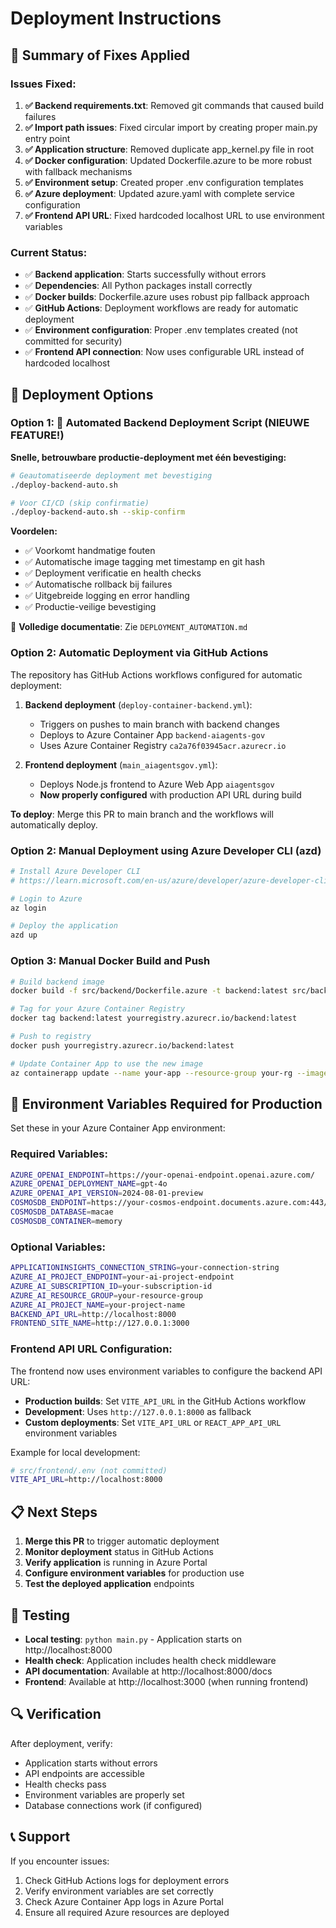 # Deployment Instructions

## 🎯 Summary of Fixes Applied

### Issues Fixed:
1. **✅ Backend requirements.txt**: Removed git commands that caused build failures
2. **✅ Import path issues**: Fixed circular import by creating proper main.py entry point
3. **✅ Application structure**: Removed duplicate app_kernel.py file in root
4. **✅ Docker configuration**: Updated Dockerfile.azure to be more robust with fallback mechanisms
5. **✅ Environment setup**: Created proper .env configuration templates
6. **✅ Azure deployment**: Updated azure.yaml with complete service configuration
7. **✅ Frontend API URL**: Fixed hardcoded localhost URL to use environment variables

### Current Status:
- ✅ **Backend application**: Starts successfully without errors
- ✅ **Dependencies**: All Python packages install correctly  
- ✅ **Docker builds**: Dockerfile.azure uses robust pip fallback approach
- ✅ **GitHub Actions**: Deployment workflows are ready for automatic deployment
- ✅ **Environment configuration**: Proper .env templates created (not committed for security)
- ✅ **Frontend API connection**: Now uses configurable URL instead of hardcoded localhost

## 🚀 Deployment Options

### Option 1: 🤖 Automated Backend Deployment Script (NIEUWE FEATURE!)
**Snelle, betrouwbare productie-deployment met één bevestiging:**

```bash
# Geautomatiseerde deployment met bevestiging
./deploy-backend-auto.sh

# Voor CI/CD (skip confirmatie)
./deploy-backend-auto.sh --skip-confirm
```

**Voordelen:**
- ✅ Voorkomt handmatige fouten
- ✅ Automatische image tagging met timestamp en git hash
- ✅ Deployment verificatie en health checks
- ✅ Automatische rollback bij failures
- ✅ Uitgebreide logging en error handling
- ✅ Productie-veilige bevestiging

📖 **Volledige documentatie**: Zie `DEPLOYMENT_AUTOMATION.md`

### Option 2: Automatic Deployment via GitHub Actions
The repository has GitHub Actions workflows configured for automatic deployment:

1. **Backend deployment** (`deploy-container-backend.yml`): 
   - Triggers on pushes to main branch with backend changes
   - Deploys to Azure Container App `backend-aiagents-gov`
   - Uses Azure Container Registry `ca2a76f03945acr.azurecr.io`

2. **Frontend deployment** (`main_aiagentsgov.yml`):
   - Deploys Node.js frontend to Azure Web App `aiagentsgov`
   - **Now properly configured** with production API URL during build

**To deploy**: Merge this PR to main branch and the workflows will automatically deploy.

### Option 2: Manual Deployment using Azure Developer CLI (azd)
```bash
# Install Azure Developer CLI
# https://learn.microsoft.com/en-us/azure/developer/azure-developer-cli/

# Login to Azure
az login

# Deploy the application
azd up
```

### Option 3: Manual Docker Build and Push
```bash
# Build backend image
docker build -f src/backend/Dockerfile.azure -t backend:latest src/backend/

# Tag for your Azure Container Registry
docker tag backend:latest yourregistry.azurecr.io/backend:latest

# Push to registry
docker push yourregistry.azurecr.io/backend:latest

# Update Container App to use the new image
az containerapp update --name your-app --resource-group your-rg --image yourregistry.azurecr.io/backend:latest
```

## 🔧 Environment Variables Required for Production

Set these in your Azure Container App environment:

### Required Variables:
```bash
AZURE_OPENAI_ENDPOINT=https://your-openai-endpoint.openai.azure.com/
AZURE_OPENAI_DEPLOYMENT_NAME=gpt-4o
AZURE_OPENAI_API_VERSION=2024-08-01-preview
COSMOSDB_ENDPOINT=https://your-cosmos-endpoint.documents.azure.com:443/
COSMOSDB_DATABASE=macae
COSMOSDB_CONTAINER=memory
```

### Optional Variables:
```bash
APPLICATIONINSIGHTS_CONNECTION_STRING=your-connection-string
AZURE_AI_PROJECT_ENDPOINT=your-ai-project-endpoint
AZURE_AI_SUBSCRIPTION_ID=your-subscription-id
AZURE_AI_RESOURCE_GROUP=your-resource-group
AZURE_AI_PROJECT_NAME=your-project-name
BACKEND_API_URL=http://localhost:8000
FRONTEND_SITE_NAME=http://127.0.0.1:3000
```

### Frontend API URL Configuration:
The frontend now uses environment variables to configure the backend API URL:
- **Production builds**: Set `VITE_API_URL` in the GitHub Actions workflow
- **Development**: Uses `http://127.0.0.1:8000` as fallback
- **Custom deployments**: Set `VITE_API_URL` or `REACT_APP_API_URL` environment variables

Example for local development:
```bash
# src/frontend/.env (not committed)
VITE_API_URL=http://localhost:8000
```

## 📋 Next Steps

1. **Merge this PR** to trigger automatic deployment
2. **Monitor deployment** status in GitHub Actions
3. **Verify application** is running in Azure Portal
4. **Configure environment variables** for production use
5. **Test the deployed application** endpoints

## 🧪 Testing

- **Local testing**: `python main.py` - Application starts on http://localhost:8000
- **Health check**: Application includes health check middleware
- **API documentation**: Available at http://localhost:8000/docs
- **Frontend**: Available at http://localhost:3000 (when running frontend)

## 🔍 Verification

After deployment, verify:
- Application starts without errors
- API endpoints are accessible
- Health checks pass
- Environment variables are properly set
- Database connections work (if configured)

## 📞 Support

If you encounter issues:
1. Check GitHub Actions logs for deployment errors
2. Verify environment variables are set correctly
3. Check Azure Container App logs in Azure Portal
4. Ensure all required Azure resources are deployed